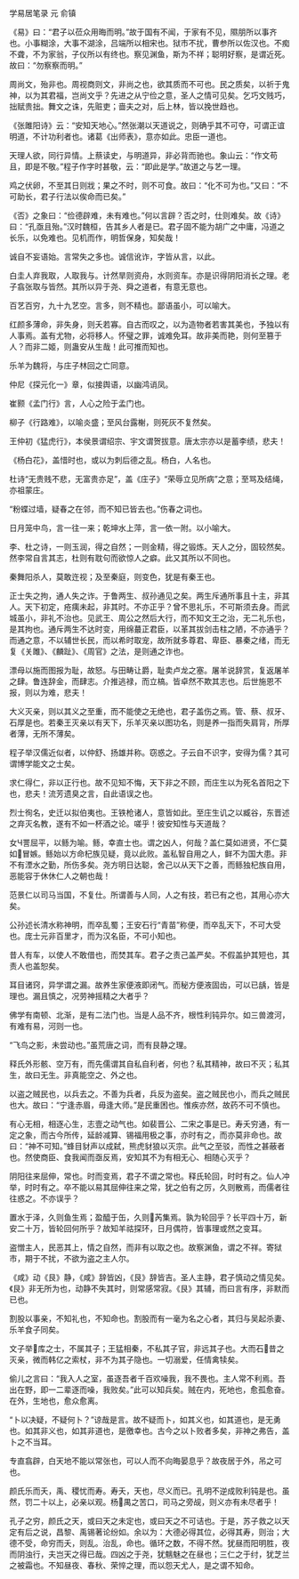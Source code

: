 学易居笔录 元 俞镇  

《易》曰：“君子以莅众用晦而明。”故于国有不闻，于家有不见，隰朋所以事齐也。小事糊涂，大事不湖涂，吕端所以相宋也。狱市不扰，曹参所以佐汉也。不痴不聋，不为家翁，子仪所以有终也。察见渊鱼，斯为不祥；聪明好察，是谓近死。故曰：“勿察察而明。”  

周尚文，殆非也。周视商则文，非尚之也，欲其质而不可也。民之质矣，以祈于鬼神，以为其君福，岂尚文乎？先进之从宁俭之意，圣人之情可见矣。乞巧文贱巧，拙赋贵拙。舞文之诛，先赃吏；啬夫之对，后上林，皆以挽世趋也。  

《张雎阳诗》云：“安知天地心。”然张潮以天道说之，则确乎其不可夺，可谓正谊明道，不计功利者也。诸葛《出师表》，意亦如此。忠臣一道也。  

天理人欲，同行异情。上蔡读史，与明道异，非必背而驰也。象山云：“作文苟且，即是不敬。”程子作字时甚敬，云：“即此是学。”故道之与艺一理。  

鸡之伏卵，不至其日则戕；果之不时，则不可食。故曰：“化不可为也。”又曰：“不可助长，君子行法以俟命而已矣。”  

《否》之象曰：“俭德辟难，未有难也。”何以言辟？否之时，仕则难矣。故《诗》曰：“孔亟且殆。”汉时魏桓，告其乡人者是已。君子固不能为胡广之中庸，冯道之长乐，以免难也。见机而作，明哲保身，知矣哉！  

诚自不妄语始。言常失之多也。诚信讹诈，字皆从言，以此。  

白圭人弃我取，人取我与。计然旱则资舟，水则资车。亦是识得阴阳消长之理。老子翕张取与皆然。其所以异于尧、舜之道者，有意无意也。  

百艺百穷，九十九艺空。言多，则不精也。鄙语虽小，可以喻大。  

红颜多薄命，非失身，则夭若寡。自古而叹之，以为造物者若害其美也，予独以有人事焉。盖有尤物，必将移人。怀璧之罪，诚难免耳。故非美而艳，则何至篡于人？而非二姬，则蛊安从生哉！此可推而知也。  

乐羊为魏将，与庄子林回之亡同意。  

仲尼《探元化一》章，似接舆语，以幽鸿诮凤。  

崔颢《孟门行》言，人心之险于孟门也。  

柳子《行路难》，以喻炎盛；至风台露榭，则死灰不复然矣。  

王仲初《猛虎行》，本侯景谓绍宗、宇文谓贺拔意。唐太宗亦以是蓄李绩，悲夫！  

《杨白花》，盖惜时也，或以为刺后德之乱。杨白，人名也。  

杜诗“无贵贱不悲，无富贵亦足”，盖《庄子》“荣辱立见所病”之意；至骂及结绳，亦祖蒙庄。  

“粉蝶过墙，疑春之在邻，而不知已皆去也。”伤春之词也。  

日月笼中鸟，言一往一来；乾坤水上萍，言一依一附。以小喻大。  

李、杜之诗，一则玉润，得之自然；一则金精，得之锻炼。天人之分，固较然矣。然李常自言其志，杜则有耽句而欲惊人之癖。此又其所以不同也。  

秦舞阳杀人，莫敢迕视；及至秦庭，则变色，犹是有秦王也。  

正士失之拘，通人失之诈。于鲁两生、叔孙通见之矣。两生斥通所事且十主，非其人。天下初定，疮痍未起，非其时。不亦正乎？曾不思礼乐，不可斯须去身。而武城虽小，非礼不治也。见武王、周公之然后大行，而不知文王之治，无二礼乐也，是其拘也。通斥两生不达时变，用绵蕞正君臣，以革其拔剑击柱之陋，不亦通乎？而通之意，不以辅世长民，而以希时取宠，故所就多尊君、卑臣、暴秦之绪，而无复《关雎》、《麟趾》、《周官》之法，是则通之诈也。  

漂母以施而图报为耻，故怒。与田畴让爵，耻卖卢龙之塞。屠羊说辞赏，复返屠羊之肆。鲁连辞金，而肆志。介推逃禄，而立槁。皆卓然不欺其志也。后世施恩不报，则以为难，悲夫！  

大义灭亲，则以其义之至重，而不能使之无绝也，君子盖伤之焉。管、蔡、叔牙、石厚是也。若秦王灭亲以有天下，乐羊灭亲以图功名，则是养一指而失肩背，所厚者薄，无所不薄矣。  

程子举汉儒近似者，以仲舒、扬雄并称。窃惑之。子云自不识字，安得为儒？其可谓博学能文之士矣。  

求仁得仁，非以正行也。故不见知不悔，天下非之不顾，而庄生以为死名首阳之下也，悲夫！流芳遗臭之言，自此语误之也。  

烈士徇名，史迁以拟伯夷也。王铁枪诸人，意皆如此。至庄生讥之以臧谷，东晋述之弃灭名教，遂有不如一杯酒之论。嗟乎！彼安知性与天道哉？  

女Ч詈屈平，以鲧为喻。鲧，幸直士也。谓之凶人，何哉？盖仁莫如进贤，不仁莫如冒嫉。鲧始以方命杞族见疑，竟以此败。盖私智自用之人，鲜不为国大患。非不有湮水之勤，所伤多矣。尧方明日达聪，舍己以从天下之善，而鲧独杞族自用，恶能容于休休仁人之朝也哉！  

范景仁以司马当国，不复仕。所谓善与人同，人之有技，若已有之也，其用心亦大矣。  

公孙述长清水称神明，而卒乱蜀；王安石行“青苗”称便，而卒乱天下，不可大受也。庞士元非百里才，而为汉名臣，不可小知也。  

昔人有车，以使人不敢借也，而焚其车。君子之责己盖严矣。不假盖护其短也，其责人也盖恕矣。  

耳目诸窍，异学谓之漏。故养生家便液即闭气。而秘方便液固齿，可以已龋，皆是理也。漏且慎之，况劳神摇精之大者乎？  

佛学有南顿、北渐，是有二法门也。当是人品不齐，根性利钝异尔。如三兽渡河，有难有易，河则一也。  

“飞鸟之影，未尝动也。”虽荒唐之词，而有艮静之理。  

释氏外形骸、空万有，而先儒谓其自私自利者，何也？私其精神，故曰不灭；私其生，故曰无生。非真能空之、外之也。  

以盗之贼民也，以兵去之。不善为兵者，兵反为盗矣。盗之贼民也小，而兵之贼民也大。故曰：“宁逢赤眉，毋逢大师。”是民重困也。惟疾亦然，故药不可不慎也。  

有心无相，相逐心生，志壹之动气也。如裴晋公、二宋之事是已。寿夭穷通，有一定之象，而古今所传，延龄减算、锡福用极之事，亦时有之，而亦莫非命也。故曰：“神不可知。”蜂目豺声以成弑，熊虎豺狼以灭宗。此气之至驳，而性之甚蔽者也。然使商臣、食我闻而亟反焉，安知其不为有相无心、相随心灭乎？  

阴阳往来屈伸，常也。时而变焉，君子不谓之常也。释氏轮回，时时有之。仙人冲举，时时有之。卒不能以易其屈伸往来之常，犹之伯有之厉，久则散焉，而儒者往往惑之。不亦误乎？  

置水于泽，久则鱼生焉；盈醯于缶，久则芮集焉。孰为轮回乎？长平四十万，新安二十万，皆轮回何所乎？故知羊祜探环，日月偶符，皆事理或然之变耳。  

盗憎主人，民恶其上，情之自然，而非有以取之也。故察渊鱼，谓之不祥。寄狱市，期于不扰，不欲为盗之主人尔。  

《咸》动《艮》静，《咸》辞皆凶，《艮》辞皆吉。圣人主静，君子慎动之情见矣。《艮》非无所为也，动静不失其时，则常感常寂。《艮》其辅，而曰言有序，非默而已也。  

割股以事亲，不知礼也，不知命也。割股而有一毫为名之心者，其归与吴起杀妻、乐羊食子同矣。  

文子举库之士，不属其子；王猛相秦，不私其子官，非远其子也。大而石昔之灭亲，微而韩亿之索杖，非不为其子隐也。一切溺爱，任情禽犊矣。  

偷儿之言曰：“我入人之室，虽逐吾者千百欢噪我，我不畏也。主人常不利焉。吾出在野，即一二辈逐而噪，我败矣。”此可以知兵矣。贼在内，死地也，愈孤愈奋。在外，生地也，愈众愈离。  

“卜以决疑，不疑何卜？”谅哉是言。故不疑而卜，如其义也，如其道也，是无勇也。如其非义也，如其非道也，是徼幸也。古今之以卜败者多矣，非神之弗告，盖卜之不当耳。  

专直翕辟，白天地不能以常张也，可以人而不向晦晏息乎？故夜居于外，吊之可也。  

颜氏乐而夭，禹、稷忧而寿。寿夭，天也，尽义而已。孔明不逆成败利钝是也。虽然，罚二十以上，必亲以观。杨禺之苦口，司马之旁觇，则义亦有未尽者乎！  

孔子之穷，颜氏之天，或曰天之未定也，或曰天之不可诘也。于是，苏子救之以天定有后之说，昌黎、禹锡著论纷如。余以为：大德必得其位，必得其寿，则治；大德不受，命穷而夭，则乱。治乱，命也。循环之数，不得不然。犹昼而阳明胜，夜而阴浊行，夫岂天之得已哉。四凶之于尧，犹魑魅之在昼也；三仁之于纣，犹芝兰之被霜也。不知昼夜、春秋、荣悴之理，而以怨天尤人，是之谓不知命。  
